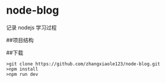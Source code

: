 # node-blog

记录 nodejs 学习过程

##项目结构

##下载

```
>git clone https://github.com/zhangxiaole123/node-blog.git
>npm install
>npm run dev
```
